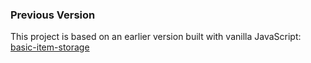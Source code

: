 ### Previous Version

This project is based on an earlier version built with vanilla JavaScript: [basic-item-storage](https://github.com/feramjo-webdev/basic-item-storage.git)

